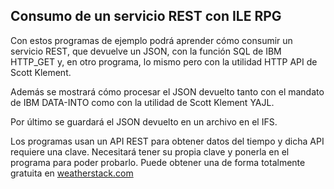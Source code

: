 ## Consumo de un servicio REST con ILE RPG

Con estos programas de ejemplo podrá aprender cómo consumir un servicio REST, que devuelve un JSON, con la función SQL de IBM HTTP_GET y, en otro programa, lo mismo pero con la utilidad HTTP API de Scott Klement. 

Además se mostrará cómo procesar el JSON devuelto tanto con el mandato de IBM DATA-INTO como con la utilidad de Scott Klement YAJL. 

Por último se guardará el JSON devuelto en un archivo en el IFS.

Los programas usan un API REST para obtener datos del tiempo y dicha API requiere una clave. Necesitará tener su propia clave y ponerla en el programa para poder probarlo. Puede obtener una de forma totalmente gratuita en [weatherstack.com](https://weatherstack.com)
